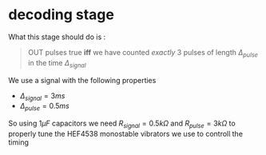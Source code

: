 # decoding stage

What this stage should do is :

> OUT pulses true **iff** we have counted *exactly* 3 pulses of length $\Delta_{pulse}$ in the time $\Delta_{signal}$

We use a signal with the following properties

* $\Delta_{signal} = 3ms$
* $\Delta_{pulse} = 0.5ms$

So using $1\mu F$ capacitors we need $R_{signal} = 0.5k\Omega$ and $R_{pulse} = 3k\Omega$ to properly tune the HEF4538 monostable vibrators we use to controll the timing                                                                                   

